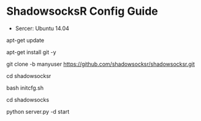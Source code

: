 # ShadowsocksR Config Guide

* Sercer: Ubuntu 14.04

apt-get update

apt-get install git -y

git clone -b manyuser https://github.com/shadowsocksr/shadowsocksr.git

cd shadowsocksr

bash initcfg.sh

cd shadowsocks

python server.py -d start
